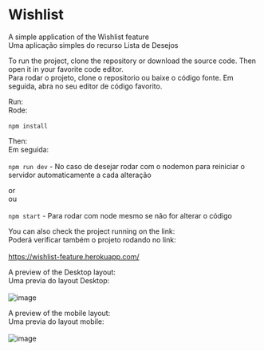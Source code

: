 # Wishlist
A simple application of the Wishlist feature <br />
Uma aplicação simples do recurso Lista de Desejos <br />

To run the project, clone the repository or download the source code. Then open it in your favorite code editor. <br />
Para rodar o projeto, clone o repositorio ou baixe o código fonte. Em seguida, abra no seu editor de código favorito. <br />

Run: <br />
Rode: <br /> <br />
`npm install`

Then: <br />
Em seguida: <br /> <br />
`npm run dev` - No caso de desejar rodar com o nodemon para reiniciar o servidor automaticamente a cada alteração 
 
 or <br />
 ou <br /> <br />
`npm start` - Para rodar com node mesmo se não for alterar o código

You can also check the project running on the link: <br />
Poderá verificar também o projeto rodando no link:  <br /> <br />
https://wishlist-feature.herokuapp.com/

A preview of the Desktop layout: <br />
Uma previa do layout Desktop: <br /> <br />
![image](https://user-images.githubusercontent.com/68860740/175325605-b78ca27c-3bac-48a8-b2f9-fa12b9d6f03a.png)

A preview of the mobile layout: <br />
Uma previa do layout mobile: <br /> <br />
![image](https://user-images.githubusercontent.com/68860740/175325778-e49cd9dd-ac6f-4b99-87d9-3afd233ce30a.png)
